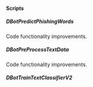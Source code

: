 #### Scripts

##### DBotPredictPhishingWords
Code functionality improvements.

##### DBotPreProcessTextData
Code functionality improvements.

##### DBotTrainTextClassifierV2